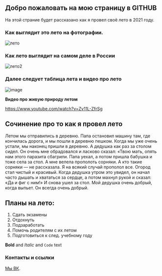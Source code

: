 ## Добро пожаловать на мою страницу в GITHUB
На этой страние будет рассказано как я провел своё лето в 2021 году.
### Как выглядит это лето на фотографии.
![лето](https://user-images.githubusercontent.com/92362218/136933979-94b3ce2b-4a11-4825-82eb-95ea49be6665.jpg)
### Как лето выглядит на самом деле в России

![лето2](https://user-images.githubusercontent.com/92362218/136934215-2fc28a60-f599-454e-b83d-1002c84bdb0a.jpg)

### Далее следует таблица лета и видео про лето
![image](https://user-images.githubusercontent.com/92362218/136940877-7c3e5979-f2cc-4170-9afc-d6ce973e3862.png)

**Видео про живую природу летом**

https://www.youtube.com/watch?v=Zv11L-ZfrSg

## Сочинение про то как я провел лето

Летом мы отправились в деревню. Папа остановил машину там, где кончилась дорога, и мы пошли в деревню пешком. Когда мы уже очень устали, мы наконец пришли в деревню. А дедушка как раз за столом сидел. Он очень мне обрадовался и ласково сказал: «Твою мать, опять нам этого паразита сбагрили. Папа уехал, а потом пришла бабушка и тоже села за стол. А мне велела прополоть сорняки. А кто такие сорняки — не рассказала. Я на всякий случай прополол все. Огород стал чистый и красивый. Когда дедушка утром это увидел, он начал часто дышать и хвататься за сердце, а потом махнул рукой и сказал: «Да и фиг с ним!» И снова ушел за стол. Мой дедушка очень добрый, когда выпьет. Он всегда очень добрый.

## Планы на лето:
1. Сдать экзамены
2. Отдохнуть
3. Подзаработать
4. Помочь родителям с их летом
5. Подготовиться к след. учебному году

**Bold** and _Italic_ and `Code` text

### Контакты и ссылки

 [Мы ВК](https://vk.com/dimka_pro100_milka).
